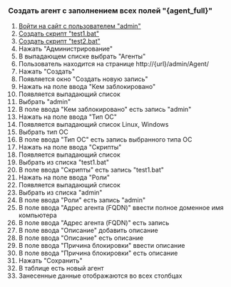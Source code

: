 ### Создать агент с заполнением всех полей "{agent_full}"

1. [Войти на сайт с пользователем "admin"](../../../../0.%20Шаги/1.%20Войти%20на%20сайт%20с%20пользователем%20username.md)
1. [Создать скрипт "test1.bat"](../../../../0.%20Шаги/2.%20Создать%20скрипт%20с%20именем%20test_name.md)
1. [Создать скрипт "test2.bat"](../../../../0.%20Шаги/2.%20Создать%20скрипт%20с%20именем%20test_name.md)
1. Нажать "Администрирование"
1. В выпадающем списке выбрать "Агенты"
1. Пользователь находится на странице http://{url}/admin/Agent/
1. Нажать "Создать"
1. Появляется окно "Создать новую запись"
1. Нажать на поле ввода "Кем заблокировано"
1. Появляется выпадающий список
1. Выбрать "admin"
1. В поле ввода "Кем заблокировано" есть запись "admin"
1. Нажать на поле ввода "Тип ОС"
1. Появляется выпадающий список Linux, Windows
1. Выбрать тип ОС
1. В поле ввода "Тип ОС" есть запись выбранного типа ОС
1. Нажать на поле ввода "Скрипты"
1. Появляется выпадающий список
1. Выбрать из списка "test1.bat"
1. В поле ввода "Скрипты" есть запись "test1.bat"
1. Нажать на поле ввода "Роли"
1. Появляется выпадающий список
1. Выбрать из списка "admin"
1. В поле ввода "Роли" есть запись "admin"
1. В поле ввода "Адрес агента (FQDN)" ввести полное доменное имя компьютера
1. В поле ввода "Адрес агента (FQDN)" есть запись
1. В поле ввода "Описание" добавить описание
1. В поле ввода "Описание" есть описание
1. В поле ввода "Причина блокировки" ввести описание
1. В поле ввода "Причина блокировки" есть описание
1. Нажать "Сохранить"
1. В таблице есть новый агент
1. Занесенные данные отображаются во всех столбцах